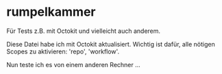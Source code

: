 # rumpelkammer
Für Tests z.B. mit Octokit und vielleicht auch anderem.

Diese Datei habe ich mit Octokit aktualisiert. Wichtig ist dafür, alle nötigen Scopes zu aktivieren: 'repo', 'workflow'.

Nun teste ich es von einem anderen Rechner ...